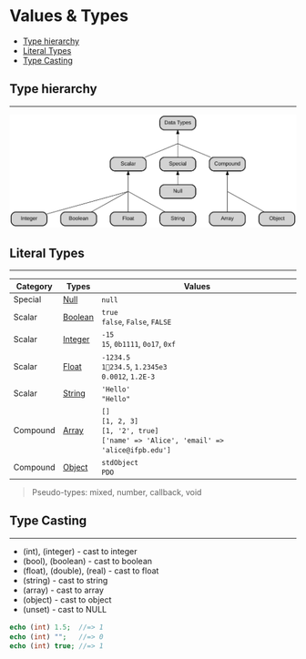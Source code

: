 # Values & Types

- [Type hierarchy](#type-hierarchy)
- [Literal Types](#literal-types)
- [Type Casting](#type-casting)

## Type hierarchy

---

![PHP’s type hierarchy](data-types.svg)

<!-- TODO http://exploringjs.com/impatient-js/ch_values.html#javascripts-type-hierarchy -->

## Literal Types

---

| Category | Types                                                          | Values                                                                                        |
| -------- | -------------------------------------------------------------- | --------------------------------------------------------------------------------------------- |
| Special  | [Null](http://php.net/manual/en/language.types.null.php)       | `null`                                                                                        |
| Scalar   | [Boolean](http://php.net/manual/en/language.types.boolean.php) | `true`<br>`false`, `False`, `FALSE`                                                           |
| Scalar   | [Integer](http://php.net/manual/en/language.types.integer.php) | `-15`<br>`15`, `0b1111`, `0o17`, `0xf`                                                        |
| Scalar   | [Float](http://php.net/manual/en/language.types.float.php)     | `-1234.5`<br>`1234.5`, `1.2345e3`<br>`0.0012`, `1.2E-3`                                       |
| Scalar   | [String](http://php.net/manual/en/language.types.string.php)   | `'Hello'`<br>`"Hello"`                                                                        |
| Compound | [Array](http://php.net/manual/en/language.types.array.php)     | `[]`<br>`[1, 2, 3]`<br>`[1, '2', true]`<br>`['name' => 'Alice', 'email' => 'alice@ifpb.edu']` |
| Compound | [Object](http://php.net/manual/en/language.types.object.php)   | `stdObject`<br>`PDO`                                                                          |

> Pseudo-types: mixed, number, callback, void

## Type Casting

---

- (int), (integer) - cast to integer
- (bool), (boolean) - cast to boolean
- (float), (double), (real) - cast to float
- (string) - cast to string
- (array) - cast to array
- (object) - cast to object
- (unset) - cast to NULL

```php
echo (int) 1.5;  //=> 1
echo (int) "";   //=> 0
echo (int) true; //=> 1
```
